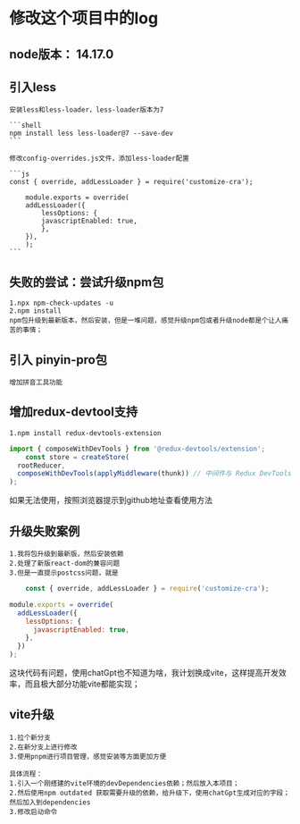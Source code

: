# 修改这个项目中的log

## node版本： 14.17.0

## 引入less

    安装less和less-loader，less-loader版本为7

    ```shell
    npm install less less-loader@7 --save-dev
    ```
    
    修改config-overrides.js文件，添加less-loader配置

    ```js
    const { override, addLessLoader } = require('customize-cra');

        module.exports = override(
        addLessLoader({
            lessOptions: {
            javascriptEnabled: true,
            },
        }),
        );
    ```

## 失败的尝试：尝试升级npm包

    1.npx npm-check-updates -u
    2.npm install
    npm包升级到最新版本，然后安装，但是一堆问题，感觉升级npm包或者升级node都是个让人痛苦的事情；

## 引入 pinyin-pro包

    增加拼音工具功能

## 增加redux-devtool支持

    1.npm install redux-devtools-extension

```js
import { composeWithDevTools } from '@redux-devtools/extension';
    const store = createStore(
  rootReducer,
  composeWithDevTools(applyMiddleware(thunk)) // 中间件与 Redux DevTools 一起使用
);
```

如果无法使用，按照浏览器提示到github地址查看使用方法

## 升级失败案例

    1.我将包升级到最新版，然后安装依赖
    2.处理了新版react-dom的兼容问题
    3.但是一直提示postcss问题，就是
```js
    const { override, addLessLoader } = require('customize-cra');

module.exports = override(
  addLessLoader({
    lessOptions: {
      javascriptEnabled: true,
    },
  })
);
```

这块代码有问题，使用chatGpt也不知道为啥，我计划换成vite，这样提高开发效率，而且极大部分功能vite都能实现；

## vite升级

    1.拉个新分支
    2.在新分支上进行修改
    3.使用pnpm进行项目管理，感觉安装等方面更加方便
    
    具体流程：
    1.引入一个刚搭建的vite环境的devDependencies依赖；然后放入本项目；
    2.然后使用npm outdated 获取需要升级的依赖，给升级下，使用chatGpt生成对应的字段；然后加入到dependencies
    3.修改启动命令
